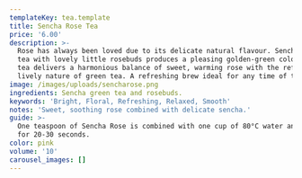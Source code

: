 ```yaml
---
templateKey: tea.template
title: Sencha Rose Tea
price: '6.00'
description: >-
  Rose has always been loved due to its delicate natural flavour. Sencha green
  tea with lovely little rosebuds produces a pleasing golden-green colour. This
  tea delivers a harmonious balance of sweet, warming rose with the refreshing,
  lively nature of green tea. A refreshing brew ideal for any time of the day.
image: /images/uploads/sencharose.png
ingredients: Sencha green tea and rosebuds.
keywords: 'Bright, Floral, Refreshing, Relaxed, Smooth'
notes: 'Sweet, soothing rose combined with delicate sencha.'
guide: >-
  One teaspoon of Sencha Rose is combined with one cup of 80°C water and infused
  for 20-30 seconds.
color: pink
volume: '10'
carousel_images: []
---
```


